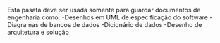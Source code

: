 Esta pasata deve ser usada somente para guardar documentos de engenharia como:
-Desenhos em UML de especificação do software
-Diagramas de bancos de dados
-Dicionário de dados
-Desenho de arquitetura e solução
